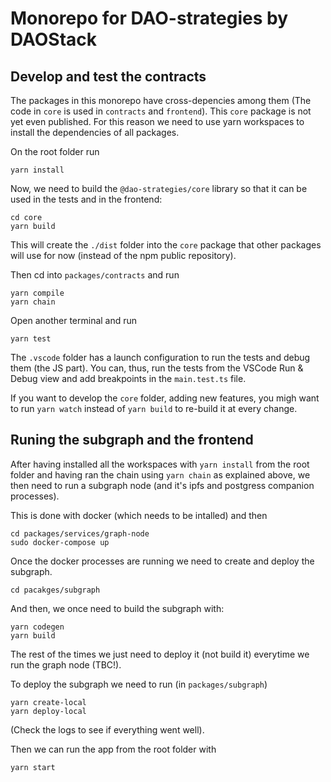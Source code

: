 # Monorepo for DAO-strategies by DAOStack

## Develop and test the contracts

The packages in this monorepo have cross-depencies among them (The code in `core` is used in `contracts` and `frontend`). This `core` package is not yet even published. For this reason we need to use yarn workspaces to install the dependencies of all packages.

On the root folder run

```
yarn install
```

Now, we need to build the `@dao-strategies/core` library so that it can be used in the tests and in the frontend:

```
cd core
yarn build
```

This will create the `./dist` folder into the `core` package that other packages will use for now (instead of the npm public repository).

Then cd into `packages/contracts` and run

```
yarn compile
yarn chain
```

Open another terminal and run

```
yarn test
```

The `.vscode` folder has a launch configuration to run the tests and debug them (the JS part). You can, thus, run the tests from the VSCode Run & Debug view and add breakpoints in the `main.test.ts` file.

If you want to develop the `core` folder, adding new features, you migh want to run `yarn watch` instead of `yarn build` to re-build it at every change.

## Runing the subgraph and the frontend

After having installed all the workspaces with `yarn install` from the root folder and having ran the chain using `yarn chain` as explained above, we then need to run a subgraph node (and it's ipfs and postgress companion processes).

This is done with docker (which needs to be intalled) and then

```
cd packages/services/graph-node
sudo docker-compose up
```

Once the docker processes are running we need to create and deploy the subgraph.

```
cd pacakges/subgraph
```

And then, we once need to build the subgraph with:

```
yarn codegen
yarn build
```

The rest of the times we just need to deploy it (not build it) everytime we run the graph node (TBC!).

To deploy the subgraph we need to run (in `packages/subgraph`)

```
yarn create-local
yarn deploy-local
```

(Check the logs to see if everything went well).

Then we can run the app from the root folder with

```
yarn start
```
